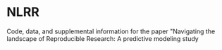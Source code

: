 # NLRR
Code, data, and supplemental information for the paper "Navigating the landscape of Reproducible Research: A predictive modeling study
